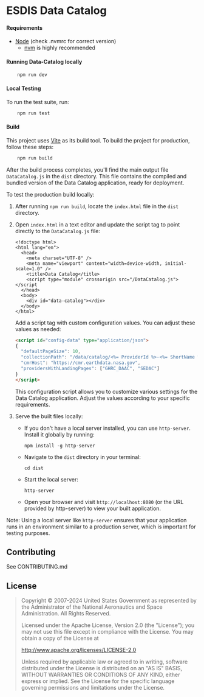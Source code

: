 # ESDIS Data Catalog

#### Requirements

- [Node](https://nodejs.org/) (check .nvmrc for correct version)
  - [nvm](https://github.com/nvm-sh/nvm) is highly recommended

#### Running Data-Catalog locally

```bash
    npm run dev
```

#### Local Testing

To run the test suite, run:

```bash
    npm run test
```

#### Build

This project uses [Vite](https://vitejs.dev/) as its build tool. To build the project for production, follow these steps:

```bash 
    npm run build
```

After the build process completes, you'll find the main output file `DataCatalog.js` in the `dist` directory. This file contains the compiled and bundled version of the Data Catalog application, ready for deployment.

To test the production build locally:

1. After running `npm run build`, locate the `index.html` file in the `dist` directory.
2. Open `index.html` in a text editor and update the script tag to point directly to the `DataCatalog.js` file:
    ```
    <!doctype html>
    <html lang="en">
      <head>
        <meta charset="UTF-8" />
        <meta name="viewport" content="width=device-width, initial-scale=1.0" />
        <title>Data Catalog</title>
        <script type="module" crossorigin src="/DataCatalog.js"></script
      </head>
      <body>
        <div id="data-catalog"></div>
      </body>
    </html>
    ```
    Add a script tag with custom configuration values. You can adjust these values as needed:
     ```html
     <script id="config-data" type="application/json">
     {
       "defaultPageSize": 10,
       "collectionPath": "/data/catalog/<%= ProviderId %>-<%= ShortName %>-<%= Version %>",
       "cmrHost": "https://cmr.earthdata.nasa.gov",
       "providersWithLandingPages": ["GHRC_DAAC", "SEDAC"]
     }
     </script>
     ```
   This configuration script allows you to customize various settings for the Data Catalog application. Adjust the values according to your specific requirements.

3. Serve the built files locally:
   - If you don't have a local server installed, you can use `http-server`. Install it globally by running:
     ```
     npm install -g http-server
     ```
   - Navigate to the `dist` directory in your terminal:
     ```
     cd dist
     ```
   - Start the local server:
     ```
     http-server
     ```
   - Open your browser and visit `http://localhost:8080` (or the URL provided by http-server) to view your built application.

Note: Using a local server like `http-server` ensures that your application runs in an environment similar to a production server, which is important for testing purposes.

## Contributing

See CONTRIBUTING.md

## License

> Copyright © 2007-2024 United States Government as represented by the Administrator of the National Aeronautics and Space Administration. All Rights Reserved.
>
> Licensed under the Apache License, Version 2.0 (the "License"); you may not use this file except in compliance with the License.
> You may obtain a copy of the License at
>
> <http://www.apache.org/licenses/LICENSE-2.0>
>
>Unless required by applicable law or agreed to in writing, software distributed under the License is distributed on an "AS IS" BASIS,
>WITHOUT WARRANTIES OR CONDITIONS OF ANY KIND, either express or implied. See the License for the specific language governing permissions and limitations under the License.